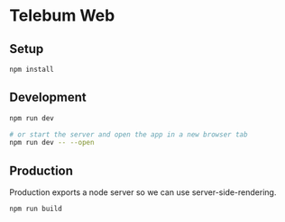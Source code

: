 # Telebum Web

## Setup
```bash
npm install
```


## Development
```bash
npm run dev

# or start the server and open the app in a new browser tab
npm run dev -- --open
```


## Production
Production exports a node server so we can use server-side-rendering.
```bash
npm run build
```
